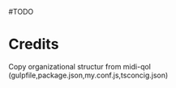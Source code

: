 #TODO

# Credits
Copy organizational structur from midi-qol (gulpfile,package.json,my.conf.js,tsconcig.json)